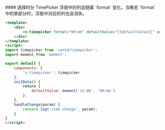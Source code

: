<text lang="cn">
#### 选择时分
TimePicker 浮层中的列会随着 `format` 变化，当略去 `format` 中的某部分时，浮层中对应的列也会消失。
</text>

```html
<template>
    <div>
        <s-timepicker format="HH:mm" defaultValue="{{defaultValue}}" on-change="handleChange"/>
    </div>
</template>
<script>
import timepicker from 'santd/timepicker';
import moment from 'moment';

export default {
    components: {
        's-timepicker': timepicker
    },
    initData() {
        return {
            defaultValue: moment('12:08', 'HH:mm')
        };
    },
    handleChange(param) {
        console.log('time change', param);
    }
}
</script>
```
